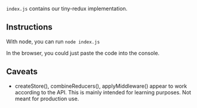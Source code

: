 `index.js` contains our tiny-redux implementation.

## Instructions
With node, you can run `node index.js`

In the browser, you could just paste the code into the console.

## Caveats
- createStore(), combineReducers(), applyMiddleware() appear to work according to the API. This is mainly intended for learning purposes. Not meant for production use.
